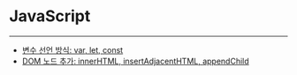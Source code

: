 # JavaScript

---

- [변수 선언 방식: var, let, const](variable.md)
- [DOM 노드 추가: innerHTML, insertAdjacentHTML, appendChild](innerHTML.md)
